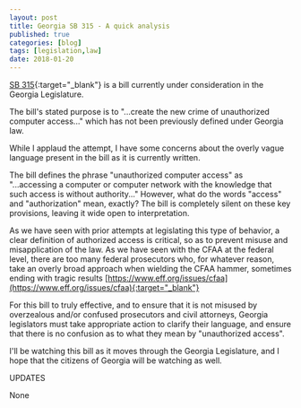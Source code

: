 ```yaml
---
layout: post
title: Georgia SB 315 - A quick analysis
published: true
categories: [blog]
tags: [legislation,law]
date: 2018-01-20
---
```


[SB 315](http://www.legis.ga.gov/Legislation/en-US/display/20172018/SB/315){:target="_blank"} is a bill currently under consideration in the Georgia Legislature.

The bill's stated purpose is to "...create the new crime of unauthorized computer access..." which has not been previously defined under Georgia law.

While I applaud the attempt, I have some concerns about the overly vague language present in the bill as it is currently written.

The bill defines the phrase "unauthorized computer access" as "...accessing a computer or computer network with the knowledge that such access is without authority..."  However, what do the words "access" and "authorization" mean, exactly?  The bill is completely silent on these key provisions, leaving it wide open to interpretation.

As we have seen with prior attempts at legislating this type of behavior, a clear definition of authorized access is critical, so as to prevent misuse and misapplication of the law.  As we have seen with the CFAA at the federal level, there are too many federal prosecutors who, for whatever reason, take an overly broad approach when wielding the CFAA hammer, sometimes ending with tragic results [https://www.eff.org/issues/cfaa](https://www.eff.org/issues/cfaa){:target="_blank"}

For this bill to truly effective, and to ensure that it is not misused by overzealous and/or confused prosecutors and civil attorneys, Georgia legislators must take appropriate action to clarify their language, and ensure that there is no confusion as to what they mean by "unauthorized access".

I'll be watching this bill as it moves through the Georgia Legislature, and I hope that the citizens of Georgia will be watching as well.

<div class="postrevised">
UPDATES
<p>None</p>
</div>

